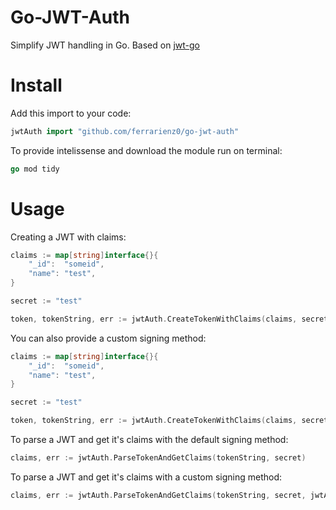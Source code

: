 # Go-JWT-Auth

Simplify JWT handling in Go. Based on [jwt-go](github.com/dgrijalva/jwt-go)

# Install

Add this import to your code:

```go
jwtAuth import "github.com/ferrarienz0/go-jwt-auth"
```

To provide intelissense and download the module run on terminal:

```go
go mod tidy
```

# Usage

Creating a JWT with claims:

```go
claims := map[string]interface{}{
	"_id":  "someid",
	"name": "test",
}

secret := "test"

token, tokenString, err := jwtAuth.CreateTokenWithClaims(claims, secret)
```

You can also provide a custom signing method:

```go
claims := map[string]interface{}{
	"_id":  "someid",
	"name": "test",
}

secret := "test"

token, tokenString, err := jwtAuth.CreateTokenWithClaims(claims, secret, jwtAuth.HS512)
```

To parse a JWT and get it's claims with the default signing method:

```go
claims, err := jwtAuth.ParseTokenAndGetClaims(tokenString, secret)
```

To parse a JWT and get it's claims with a custom signing method:

```go
claims, err := jwtAuth.ParseTokenAndGetClaims(tokenString, secret, jwtAuth.HS512)
```
